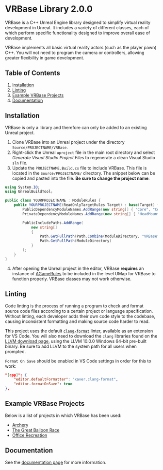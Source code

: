 # VRBase Library 2.0.0
VRBase is a C++ Unreal Engine library designed to simplify virtual reality development in Unreal. It includes a variety of different classes, each of which perform specific functionality designed to improve overall ease of development.

VRBase implements all basic virtual reality actors (such as the player pawn) C++. You will not need to program the camera or controllers, allowing greater flexibility in game development.

## Table of Contents
1. [Installation](#install)
2. [Linting](#linting)
3. [Example VRBase Projects](#projects)
4. [Documentation](#doc)

## Installation <a name="install"></a>
VRBase is only a library and therefore can only be added to an existing Unreal project.

1. Clone VRBase into an Unreal project under the directory `Source/PROJECTNAME/VRBase`.
2. Right-click the Unreal `uproject` file in the main root directory and select _Generate Visual Studio Project Files_ to regenerate a clean Visual Studio `sln` file.
3. Update the `PROJECTNAME.Build.cs` file to include VRBase. This file is located in the `Source/PROJECTNAME/` directory. The snippet below can be copied and pasted into the file. **Be sure to change the project name**:
```cs
using System.IO;
using UnrealBuildTool;

public class YOURPROJECTNAME : ModuleRules {
    public YOURPROJECTNAME(ReadOnlyTargetRules Target) : base(Target) {
        PublicDependencyModuleNames.AddRange(new string[] { "Core", "CoreUObject", "Engine", "InputCore", "Slate", "SlateCore", "ProceduralMeshComponent" });
        PrivateDependencyModuleNames.AddRange(new string[] { "HeadMountedDisplay", "SteamVR" });

        PublicIncludePaths.AddRange(
            new string[]
            {
                Path.GetFullPath(Path.Combine(ModuleDirectory, "VRBase")),
                Path.GetFullPath(ModuleDirectory)
            }
        );
    }
}
```
4. After opening the Unreal project in the editor, VRBase **requires** an instance of [AGameRules](Doc/AGameRules.md) to be included in the level UMap for VRBase to function properly. VRBase classes may not work otherwise.

## Linting <a name="linting"></a>
Code linting is the process of running a program to check and format source code files 
according to a certain project or language specification. Without linting, each developer
adds their own code style to the codebase, causing inconsistent formatting and making source
code harder to read.

This project uses the default 
[`clang-format`](https://marketplace.visualstudio.com/items?itemName=xaver.clang-format) 
linter, available as an extension for VS Code. You will also need to download the `clang`
libraries found on the [LLVM download page](https://releases.llvm.org/download.html),
using the LLVM 10.0.0 Windows 64-bit pre-built binary. Be sure to add LLVM to the
system path for all users when prompted.

`Format On Save` should be enabled in VS Code settings in order for this to work:
```json
"[cpp]": {
    "editor.defaultFormatter": "xaver.clang-format",
    "editor.formatOnSave": true
},
```

## Example VRBase Projects <a name="projects"></a>
Below is a list of projects in which VRBase has been used:

- [Archery](https://github.com/bossley9/Archery)
- [The Great Balloon Race](https://github.com/MMC-Scholars/TheGreatBalloonRace)
- [Office Recreation](https://github.com/MMC-Scholars/OfficeRecreation)

## Documentation <a name="doc"></a>
See the [documentation page](Doc/Doc.md) for more information.
